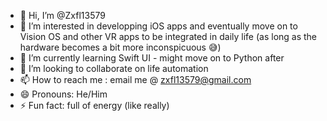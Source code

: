 - 👋 Hi, I’m @Zxfl13579
- 👀 I’m interested in developping iOS apps and eventually move on to Vision OS and other VR apps to be integrated in daily life (as long as the hardware becomes a bit more inconspicuous 😅)
- 🌱 I’m currently learning Swift UI - might move on to Python after
- 💞️ I’m looking to collaborate on life automation
- 📫 How to reach me : email me @ zxfl13579@gmail.com
- 😄 Pronouns: He/Him
- ⚡ Fun fact: full of energy (like really)

<!---
Zxfl13579/Zxfl13579 is a ✨ special ✨ repository because its `README.md` (this file) appears on your GitHub profile.
You can click the Preview link to take a look at your changes.
--->
